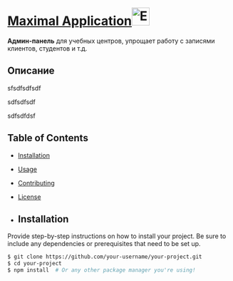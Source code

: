# [Maximal Application<img src="https://github.com/maximal-controller/.github/assets/65526165/1165a2f3-3327-48ab-be66-13af53691ef1" alt="Example Image" style="width:40px; height:40px;">](https://maximal.vercel.app)

**Админ-панель** для учебных центров, упрощает работу с записями клиентов, студентов и т.д.


## Описание

sfsdfsdfsdf

sdfsdfsdf

sdfsdfdsf

## Table of Contents

- [Installation](#installation)
- [Usage](#usage)
- [Contributing](#contributing)
- [License](#license)

- ## Installation

Provide step-by-step instructions on how to install your project. Be sure to include any dependencies or prerequisites that need to be set up.

```bash
$ git clone https://github.com/your-username/your-project.git
$ cd your-project
$ npm install  # Or any other package manager you're using!
```
